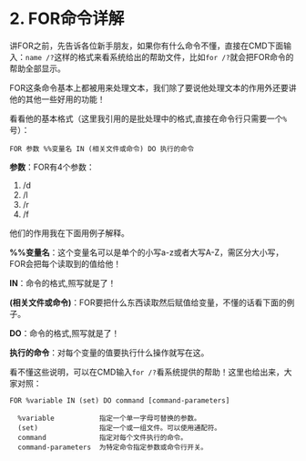 # 2. FOR命令详解

讲FOR之前，先告诉各位新手朋友，如果你有什么命令不懂，直接在CMD下面输入：`name /?`这样的格式来看系统给出的帮助文件，比如`for /?`就会把FOR命令的帮助全部显示。

FOR这条命令基本上都被用来处理文本，我们除了要说他处理文本的作用外还要讲他的其他一些好用的功能！

看看他的基本格式（这里我引用的是批处理中的格式,直接在命令行只需要一个`%`号）：

```
FOR 参数 %%变量名 IN (相关文件或命令) DO 执行的命令
```

**参数**：FOR有4个参数：

1. /d
2. /l
3. /r
4. /f

他们的作用我在下面用例子解释。

**%%变量名**：这个变量名可以是单个的小写a-z或者大写A-Z，需区分大小写，FOR会把每个读取到的值给他！

**IN**：命令的格式,照写就是了！

**(相关文件或命令)**：FOR要把什么东西读取然后赋值给变量，不懂的话看下面的例子。

**DO**：命令的格式,照写就是了！

**执行的命令**：对每个变量的值要执行什么操作就写在这。

看不懂这些说明，可以在CMD输入`for /?`看系统提供的帮助！这里也给出来，大家对照：

```
FOR %variable IN (set) DO command [command-parameters]

  %variable           指定一个单一字母可替换的参数。
  (set)               指定一个或一组文件。可以使用通配符。
  command             指定对每个文件执行的命令。
  command-parameters  为特定命令指定参数或命令行开关。
```

